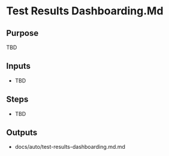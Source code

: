 # Test Results Dashboarding.Md

## Purpose

TBD

## Inputs

- TBD

## Steps

- TBD

## Outputs

- docs/auto/test-results-dashboarding.md.md
